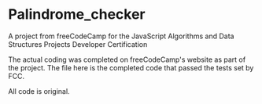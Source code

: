 # Palindrome_checker
A project from freeCodeCamp for the JavaScript Algorithms and Data Structures Projects Developer Certification

The actual coding was completed on freeCodeCamp's website as part of the project.  The file here is the completed code that passed the tests set by FCC.

All code is original.
